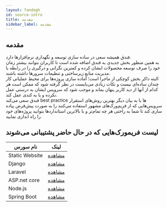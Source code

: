 ```yaml
---
layout: fandogh
id: source-intro
title: مقدمه
sidebar_label: مقدمه 
---
```

## مقدمه
فندق همیشه سعی در ساده سازی توسعه و نگهداری نرم‌افزارها دارد. \
به همین منظور بخش جدیدی به فندق اضافه شده است تا کاربران بتوانند بیشتر زمان خود را صرف توسعه محصولات ایشان کرده و کمترین نگرانی و درگیری را در رابطه با مدیریت منابع زیرساختی و تنظیمات سرور‌ها داشته باشند.
<br>
البته داکر بخش کوچکی از ماجرا است‌؛ آماده سازی پروژه‌ها برای محیط عملیاتی کار چندان ساده‌ای نیست و نکات زیادی می‌بایست در نظر گرفته شود که ممکن است هر کدام از آنها از دید کاربر پنهان بماند و موجب شود که سرویس ایشان به درستی عمل نکرده و یا به کندی عمل کند.
<br>
فندق سعی می‌کند best practice ها یا به بیان دیگر بهترین روش‌های استقرار سرویس‌هایی که از فریم‌ورک‌های مشهور استفاده می‌کنند را به صورت پیش‌فرض پیاده سازی کند تا شما به راحتی هر چه تمام‌تر و با بالاترین استانداردها بتوانید پروژه‌های خود را راه ‌اندازی نمایید.

## لیست فریمورک‌هایی که در حال حاضر پشتیبانی می‌شوند 
|نام سورس|لینک|
|---	|---	|
| Static Website|[مشاهده](https://docs.fandogh.cloud/docs/source-static.html)
| Django|[مشاهده](https://docs.fandogh.cloud/docs/source-django.html)
| Laravel|[مشاهده](https://docs.fandogh.cloud/docs/source-laravel.html)
| ASP.net core|[مشاهده](https://docs.fandogh.cloud/docs/source-aspnetcore.html)
| Node.js|[مشاهده](https://docs.fandogh.cloud/docs/source-nodejs.html)
| Spring Boot|[مشاهده](https://docs.fandogh.cloud/docs/source-spring-boot.html)

<br>
